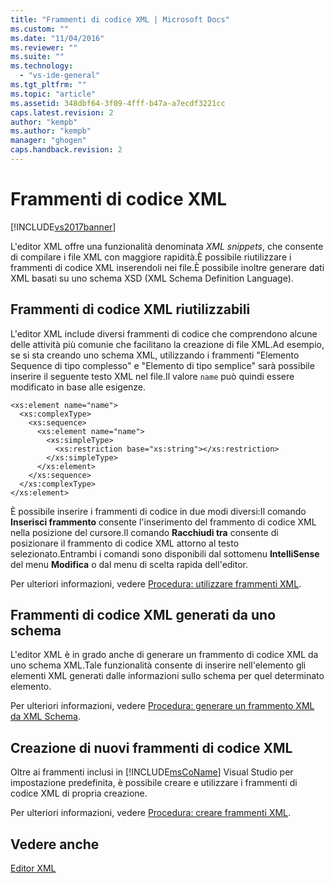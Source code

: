 ```yaml
---
title: "Frammenti di codice XML | Microsoft Docs"
ms.custom: ""
ms.date: "11/04/2016"
ms.reviewer: ""
ms.suite: ""
ms.technology: 
  - "vs-ide-general"
ms.tgt_pltfrm: ""
ms.topic: "article"
ms.assetid: 348dbf64-3f09-4fff-b47a-a7ecdf3221cc
caps.latest.revision: 2
author: "kempb"
ms.author: "kempb"
manager: "ghogen"
caps.handback.revision: 2
---
```

# Frammenti di codice XML
[!INCLUDE[vs2017banner](../code-quality/includes/vs2017banner.md)]

L'editor XML offre una funzionalità denominata *XML snippets*, che consente di compilare i file XML con maggiore rapidità.È possibile riutilizzare i frammenti di codice XML inserendoli nei file.È possibile inoltre generare dati XML basati su uno schema XSD \(XML Schema Definition Language\).  
  
## Frammenti di codice XML riutilizzabili  
 L'editor XML include diversi frammenti di codice che comprendono alcune delle attività più comunie che facilitano la creazione di file XML.Ad esempio, se si sta creando uno schema XML, utilizzando i frammenti "Elemento Sequence di tipo complesso" e "Elemento di tipo semplice" sarà possibile inserire il seguente testo XML nel file.Il valore `name` può quindi essere modificato in base alle esigenze.  
  
```  
<xs:element name="name">  
  <xs:complexType>  
    <xs:sequence>  
      <xs:element name="name">  
        <xs:simpleType>  
          <xs:restriction base="xs:string"></xs:restriction>  
        </xs:simpleType>  
      </xs:element>  
    </xs:sequence>  
  </xs:complexType>  
</xs:element>  
```  
  
 È possibile inserire i frammenti di codice in due modi diversi:Il comando **Inserisci frammento** consente l'inserimento del frammento di codice XML nella posizione del cursore.Il comando **Racchiudi tra** consente di posizionare il frammento di codice XML attorno al testo selezionato.Entrambi i comandi sono disponibili dal sottomenu **IntelliSense** del menu **Modifica** o dal menu di scelta rapida dell'editor.  
  
 Per ulteriori informazioni, vedere [Procedura: utilizzare frammenti XML](../xml-tools/how-to-use-xml-snippets.md).  
  
## Frammenti di codice XML generati da uno schema  
 L'editor XML è in grado anche di generare un frammento di codice XML da uno schema XML.Tale funzionalità consente di inserire nell'elemento gli elementi XML generati dalle informazioni sullo schema per quel determinato elemento.  
  
 Per ulteriori informazioni, vedere [Procedura: generare un frammento XML da XML Schema](../xml-tools/how-to-generate-an-xml-snippet-from-an-xml-schema.md).  
  
## Creazione di nuovi frammenti di codice XML  
 Oltre ai frammenti inclusi in [!INCLUDE[msCoName](../xml-tools/includes/msconame_md.md)] Visual Studio per impostazione predefinita, è possibile creare e utilizzare i frammenti di codice XML di propria creazione.  
  
 Per ulteriori informazioni, vedere [Procedura: creare frammenti XML](../xml-tools/how-to-create-xml-snippets.md).  
  
## Vedere anche  
 [Editor XML](../xml-tools/xml-editor.md)